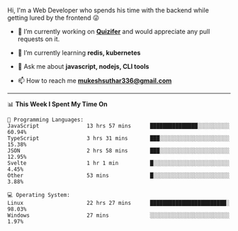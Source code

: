 Hi, I'm a Web Developer who spends his time with the backend while getting lured by the frontend 😜

- 🔭 I’m currently working on **[Quizifer](https://github.com/SutharMukesh/Quizifer/)** and would appreciate any pull requests on it.

- 🌱 I’m currently learning **redis, kubernetes**

- 💬 Ask me about **javascript, nodejs, CLI tools**

- 📫 How to reach me **mukeshsuthar336@gmail.com**

---
<!--START_SECTION:waka-->
📊 **This Week I Spent My Time On** 

```text
💬 Programming Languages: 
JavaScript               13 hrs 57 mins      ███████████████░░░░░░░░░░   60.94% 
TypeScript               3 hrs 31 mins       ███░░░░░░░░░░░░░░░░░░░░░░   15.38% 
JSON                     2 hrs 58 mins       ███░░░░░░░░░░░░░░░░░░░░░░   12.95% 
Svelte                   1 hr 1 min          █░░░░░░░░░░░░░░░░░░░░░░░░   4.45% 
Other                    53 mins             █░░░░░░░░░░░░░░░░░░░░░░░░   3.88%

💻 Operating System: 
Linux                    22 hrs 27 mins      ████████████████████████░   98.03% 
Windows                  27 mins             ░░░░░░░░░░░░░░░░░░░░░░░░░   1.97%

```


<!--END_SECTION:waka-->

